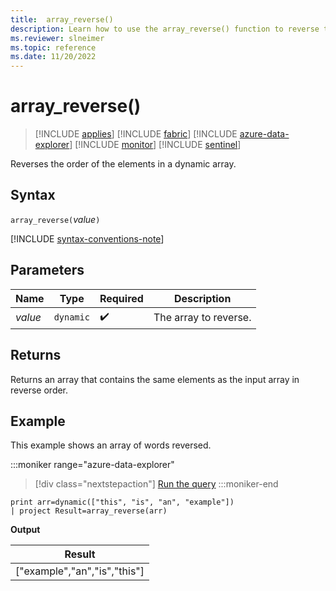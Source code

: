```yaml
---
title:  array_reverse()
description: Learn how to use the array_reverse() function to reverse the order of the elements in a dynamic array.
ms.reviewer: slneimer
ms.topic: reference
ms.date: 11/20/2022
---
```

# array_reverse()

> [!INCLUDE [applies](../includes/applies-to-version/applies.md)] [!INCLUDE [fabric](../includes/applies-to-version/fabric.md)] [!INCLUDE [azure-data-explorer](../includes/applies-to-version/azure-data-explorer.md)] [!INCLUDE [monitor](../includes/applies-to-version/monitor.md)] [!INCLUDE [sentinel](../includes/applies-to-version/sentinel.md)]

Reverses the order of the elements in a dynamic array.

## Syntax

`array_reverse(`*value*`)`

[!INCLUDE [syntax-conventions-note](../includes/syntax-conventions-note.md)]

## Parameters

| Name | Type | Required | Description |
|--|--|--|--|
|*value*| `dynamic` |  :heavy_check_mark:| The array to reverse.|

## Returns

Returns an array that contains the same elements as the input array in reverse order.

## Example

This example shows an array of words reversed.

:::moniker range="azure-data-explorer"
> [!div class="nextstepaction"]
> <a href="https://dataexplorer.azure.com/clusters/help/databases/Samples?query=H4sIAAAAAAAAAysoyswrUUgsKrJNqcxLzM1M1ohWKsnILFbSUVCCkIl5IDK1IjG3ICdVKVZTgZerRqGgKD8rNblEISi1uDSnxBaoP7Eyvii1LLWoOFUDyNMEAKks9PlYAAAA" target="_blank">Run the query</a>
:::moniker-end
```kusto
print arr=dynamic(["this", "is", "an", "example"]) 
| project Result=array_reverse(arr)
```

**Output**

|Result|
|---|
|["example","an","is","this"]|
